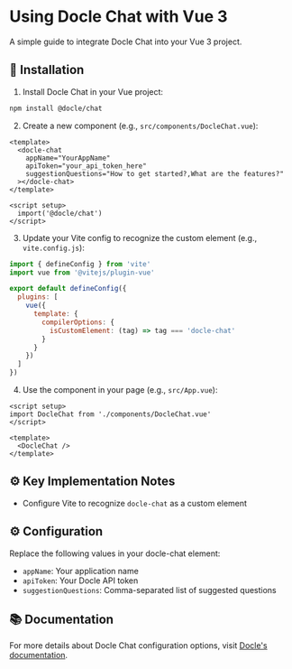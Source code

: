 # Using Docle Chat with Vue 3

A simple guide to integrate Docle Chat into your Vue 3 project.

## 🚀 Installation

1. Install Docle Chat in your Vue project:

```sh
npm install @docle/chat
```

2. Create a new component (e.g., `src/components/DocleChat.vue`):

```vue:src/components/DocleChat.vue
<template>
  <docle-chat
    appName="YourAppName"
    apiToken="your_api_token_here"
    suggestionQuestions="How to get started?,What are the features?"
  ></docle-chat>
</template>

<script setup>
  import('@docle/chat')
</script>
```

3. Update your Vite config to recognize the custom element (e.g., `vite.config.js`):

```js:vite.config.js
import { defineConfig } from 'vite'
import vue from '@vitejs/plugin-vue'

export default defineConfig({
  plugins: [
    vue({
      template: {
        compilerOptions: {
          isCustomElement: (tag) => tag === 'docle-chat'
        }
      }
    })
  ]
})
```

4. Use the component in your page (e.g., `src/App.vue`):

```vue:src/App.vue
<script setup>
import DocleChat from './components/DocleChat.vue'
</script>

<template>
  <DocleChat />
</template>
```

## ⚙️ Key Implementation Notes

- Configure Vite to recognize `docle-chat` as a custom element


## ⚙️ Configuration

Replace the following values in your docle-chat element:
- `appName`: Your application name
- `apiToken`: Your Docle API token
- `suggestionQuestions`: Comma-separated list of suggested questions

## 📚 Documentation

For more details about Docle Chat configuration options, visit [Docle's documentation](https://docle.dev).